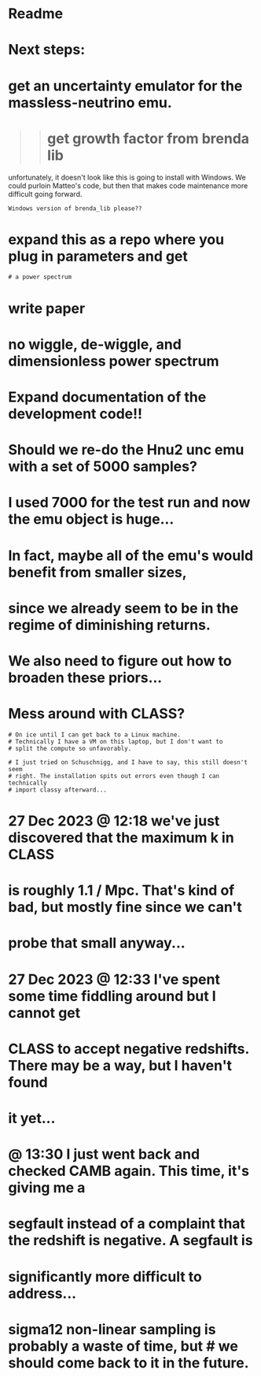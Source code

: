# Readme

# Next steps:
# get an uncertainty emulator for the massless-neutrino emu.

>># get growth factor from brenda lib
unfortunately, it doesn't look like this is going to install with
    Windows. We could purloin Matteo's code, but then that makes
    code maintenance more difficult going forward.
    
    Windows version of brenda_lib please??

# expand this as a repo where you plug in parameters and get
    # a power spectrum
# write paper
# no wiggle, de-wiggle, and dimensionless power spectrum

# Expand documentation of the development code!!

# Should we re-do the Hnu2 unc emu with a set of 5000 samples?
# I used 7000 for the test run and now the emu object is huge...
# In fact, maybe all of the emu's would benefit from smaller sizes,
# since we already seem to be in the regime of diminishing returns.

# We also need to figure out how to broaden these priors...
# Mess around with CLASS?
    # On ice until I can get back to a Linux machine.
    # Technically I have a VM on this laptop, but I don't want to
    # split the compute so unfavorably.
    
    # I just tried on Schuschnigg, and I have to say, this still doesn't seem
    # right. The installation spits out errors even though I can technically
    # import classy afterward...
    
# 27 Dec 2023 @ 12:18 we've just discovered that the maximum k in CLASS
# is roughly 1.1 / Mpc. That's kind of bad, but mostly fine since we can't
# probe that small anyway... 

# 27 Dec 2023 @ 12:33 I've spent some time fiddling around but I cannot get
# CLASS to accept negative redshifts. There may be a way, but I haven't found
# it yet...

# @ 13:30 I just went back and checked CAMB again. This time, it's giving me a
# segfault instead of a complaint that the redshift is negative. A segfault is
# significantly more difficult to address...

# sigma12 non-linear sampling is probably a waste of time, but # we should come back to it in the future.